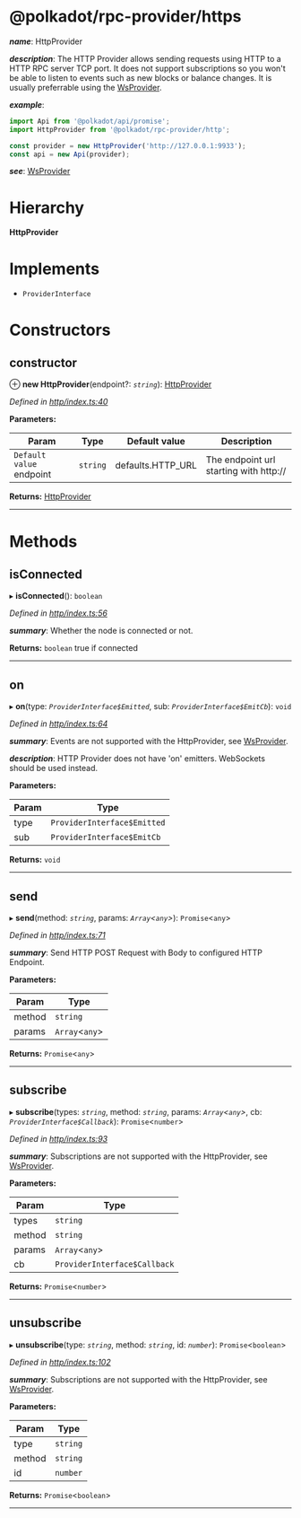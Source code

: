 

@polkadot/rpc-provider/https
============================
*__name__*: HttpProvider

*__description__*: The HTTP Provider allows sending requests using HTTP to a HTTP RPC server TCP port. It does not support subscriptions so you won't be able to listen to events such as new blocks or balance changes. It is usually preferrable using the [WsProvider](_ws_index_.wsprovider.md).

*__example__*:   

```javascript
import Api from '@polkadot/api/promise';
import HttpProvider from '@polkadot/rpc-provider/http';

const provider = new HttpProvider('http://127.0.0.1:9933');
const api = new Api(provider);
```

*__see__*: [WsProvider](_ws_index_.wsprovider.md)

# Hierarchy

**HttpProvider**

# Implements

* `ProviderInterface`

# Constructors

<a id="constructor"></a>

##  constructor

⊕ **new HttpProvider**(endpoint?: *`string`*): [HttpProvider](_http_index_.httpprovider.md)

*Defined in [http/index.ts:40](https://github.com/polkadot-js/api/blob/de284fb/packages/rpc-provider/src/http/index.ts#L40)*

**Parameters:**

| Param | Type | Default value | Description |
| ------ | ------ | ------ | ------ |
| `Default value` endpoint | `string` |  defaults.HTTP_URL |  The endpoint url starting with http:// |

**Returns:** [HttpProvider](_http_index_.httpprovider.md)

___

# Methods

<a id="isconnected"></a>

##  isConnected

▸ **isConnected**(): `boolean`

*Defined in [http/index.ts:56](https://github.com/polkadot-js/api/blob/de284fb/packages/rpc-provider/src/http/index.ts#L56)*

*__summary__*: Whether the node is connected or not.

**Returns:** `boolean`
true if connected

___
<a id="on"></a>

##  on

▸ **on**(type: *`ProviderInterface$Emitted`*, sub: *`ProviderInterface$EmitCb`*): `void`

*Defined in [http/index.ts:64](https://github.com/polkadot-js/api/blob/de284fb/packages/rpc-provider/src/http/index.ts#L64)*

*__summary__*: Events are not supported with the HttpProvider, see [WsProvider](_ws_index_.wsprovider.md).

*__description__*: HTTP Provider does not have 'on' emitters. WebSockets should be used instead.

**Parameters:**

| Param | Type |
| ------ | ------ |
| type | `ProviderInterface$Emitted` |
| sub | `ProviderInterface$EmitCb` |

**Returns:** `void`

___
<a id="send"></a>

##  send

▸ **send**(method: *`string`*, params: *`Array`<`any`>*): `Promise`<`any`>

*Defined in [http/index.ts:71](https://github.com/polkadot-js/api/blob/de284fb/packages/rpc-provider/src/http/index.ts#L71)*

*__summary__*: Send HTTP POST Request with Body to configured HTTP Endpoint.

**Parameters:**

| Param | Type |
| ------ | ------ |
| method | `string` |
| params | `Array`<`any`> |

**Returns:** `Promise`<`any`>

___
<a id="subscribe"></a>

##  subscribe

▸ **subscribe**(types: *`string`*, method: *`string`*, params: *`Array`<`any`>*, cb: *`ProviderInterface$Callback`*): `Promise`<`number`>

*Defined in [http/index.ts:93](https://github.com/polkadot-js/api/blob/de284fb/packages/rpc-provider/src/http/index.ts#L93)*

*__summary__*: Subscriptions are not supported with the HttpProvider, see [WsProvider](_ws_index_.wsprovider.md).

**Parameters:**

| Param | Type |
| ------ | ------ |
| types | `string` |
| method | `string` |
| params | `Array`<`any`> |
| cb | `ProviderInterface$Callback` |

**Returns:** `Promise`<`number`>

___
<a id="unsubscribe"></a>

##  unsubscribe

▸ **unsubscribe**(type: *`string`*, method: *`string`*, id: *`number`*): `Promise`<`boolean`>

*Defined in [http/index.ts:102](https://github.com/polkadot-js/api/blob/de284fb/packages/rpc-provider/src/http/index.ts#L102)*

*__summary__*: Subscriptions are not supported with the HttpProvider, see [WsProvider](_ws_index_.wsprovider.md).

**Parameters:**

| Param | Type |
| ------ | ------ |
| type | `string` |
| method | `string` |
| id | `number` |

**Returns:** `Promise`<`boolean`>

___


